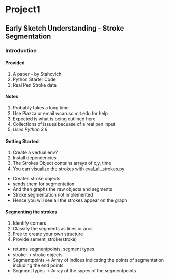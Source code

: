 # Project1
## Early Sketch Understanding - Stroke Segmentation
### Introduction
#### Provided
1. A paper - by Stahovich
2. Python Starter Code 
3. Real Pen Stroke data
#### Notes
1. Probably takes a long time
2. Use Piazza or email wcaruso.mit.edu for help
3. Expected is what is being outlined here
4. Collections of issues becuase of a real pen input
5. *Uses Python 3.6*
#### Getting Started 
1. Create a vertual env?
2. Install dependencies
3. The Strokes Object contains arrays of x,y, time
4. You can visualize the strokes with eval_all_strokes.py
  - Creates stroke objects
  - sends them for segmentation
  - And then graphs the raw objects and segments
  - Stroke segmentation not implemented
  - Hence you will see all the strokes appear on the graph
#### Segmenting the strokes
1. Identify corners
2. Classify the segments as lines or arcs
3. Free to create your own structure
4. Provide sement_stroke(stroke)
  - returns segmentpoints, segment types
  - stroke -> stroke objects
  - Segmentpoints -> Array of indices indicating the points of segmentation including the end points
  - Segment types -> Array of the sypes of the segmentpoints


